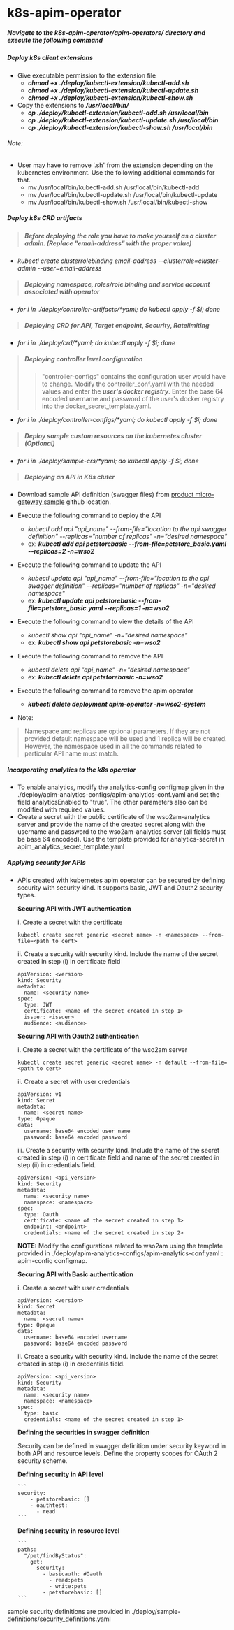 # k8s-apim-operator

##### Navigate to the k8s-apim-operator/apim-operators/ directory and execute the following command

##### Deploy k8s client extensions
- Give executable permission to the extension file <br /> 
    -  ***chmod +x ./deploy/kubectl-extension/kubectl-add.sh***
    -  ***chmod +x ./deploy/kubectl-extension/kubectl-update.sh***
    -  ***chmod +x ./deploy/kubectl-extension/kubectl-show.sh***
- Copy the extensions to ***/usr/local/bin/***
    - ___cp ./deploy/kubectl-extension/kubectl-add.sh /usr/local/bin___
    - ___cp ./deploy/kubectl-extension/kubectl-update.sh /usr/local/bin___
    - ___cp ./deploy/kubectl-extension/kubectl-show.sh /usr/local/bin___

###### Note:
- User may have to remove '.sh' from the extension depending on the kubernetes environment. Use the following additional commands for that.
    - mv /usr/local/bin/kubectl-add.sh /usr/local/bin/kubectl-add
    - mv /usr/local/bin/kubectl-update.sh /usr/local/bin/kubectl-update
    - mv /usr/local/bin/kubectl-show.sh /usr/local/bin/kubectl-show
##### Deploy k8s CRD artifacts

> ##### Before deploying the role you have to make yourself as a cluster admin. (Replace "email-address" with the proper value)
- *kubectl create clusterrolebinding email-address --clusterrole=cluster-admin --user=email-address*

> ##### Deploying namespace, roles/role binding and service account associated with operator
- _for i in ./deploy/controller-artifacts/*yaml; do kubectl apply -f $i; done_

> ##### Deploying CRD for API, Target endpoint, Security, Ratelimiting
- _for i in ./deploy/crd/*yaml; do kubectl apply -f $i; done_


> ##### Deploying controller level configuration
>> "controller-configs" contains the configuration user would have to change. Modify the controller_conf.yaml with the needed values and enter the ***user's docker registry***. Enter the base 64 encoded username and password of the user's docker registry into the docker_secret_template.yaml.
- _for i in ./deploy/controller-configs/*yaml; do kubectl apply -f $i; done_

> ##### Deploy sample custom resources on the kubernetes cluster (Optional)
- _for i in ./deploy/sample-crs/*yaml; do kubectl apply -f $i; done_

> ##### Deploying an API in K8s cluter

- Download sample API definition (swagger files) from [product micro-gateway sample](https://github.com/wso2/product-microgateway/tree/master/samples) github location.
- Execute the following command to deploy the API
    - *kubectl add api "api_name" --from-file="location to the api swagger definition" --replicas="number of replicas" -n="desired namespace"*
    - ex: ***kubectl add api petstorebasic --from-file=petstore_basic.yaml --replicas=2 -n=wso2***

- Execute the following command to update the API
    - *kubectl update api "api_name" --from-file="location to the api swagger definition" --replicas="number of replicas" -n="desired namespace"*
    - ex: ***kubectl update api petstorebasic --from-file=petstore_basic.yaml --replicas=1 -n=wso2***

- Execute the following command to view the details of the API
    - *kubectl show api "api_name" -n="desired namespace"*
    - ex: ***kubectl show api petstorebasic -n=wso2***

- Execute the following command to remove the API
    - *kubectl delete api "api_name" -n="desired namespace"*
    - ex: ***kubectl delete api petstorebasic -n=wso2***

- Execute the following command to remove the apim operator
    - ***kubectl delete deployment apim-operator -n=wso2-system***
    

- Note:
> Namespace and replicas are optional parameters. If they are not provided default namespace will be used and 1 replica will be created. However, the namespace used in all the commands related to particular API name must match.


##### Incorporating analytics to the k8s operator

- To enable analytics, modify the analytics-config configmap given in the ./deploy/apim-analytics-configs/apim-analytics-conf.yaml and set the field analyticsEnabled to "true". The other parameters also can be modified with required values.
- Create a secret with the public certificate of the wso2am-analytics server and provide the name of the created secret along with the username and password to the wso2am-analytics server (all fields must be base 64 encoded). Use the template provided for analytics-secret in apim_analytics_secret_template.yaml

##### Applying security for APIs 
- APIs created with kubernetes apim operator can be secured by defining security with security kind. It supports basic, JWT and Oauth2 security types.

   **Securing API with JWT authentication**
   
    i. Create a secret with the certificate

   `
   kubectl create secret generic <secret name> -n <namespace> --from-file=<path to cert>
   `
  
   ii. Create a security with security kind. Include the name of the secret created in step (i) in certificate field
   ```
   apiVersion: <version>
   kind: Security
   metadata:
     name: <security name>
   spec:
     type: JWT
     certificate: <name of the secret created in step 1>
     issuer: <issuer>
     audience: <audience>
   ```
   **Securing API with Oauth2 authentication**
   
    i. Create a secret with the certificate of the wso2am server
   
   `
   kubectl create secret generic <secret name> -n default --from-file=<path to cert>
   `
   
    ii. Create a secret with user credentials 
   ```
   apiVersion: v1
   kind: Secret
   metadata:
     name: <secret name>
   type: Opaque
   data:
     username: base64 encoded user name 
     password: base64 encoded password
   ```  
    iii. Create a security with security kind. Include the name of the secret created in step (i) in certificate field and name of the secret created in step (ii) in credentials field.
   ```
   apiVersion: <api_version>
   kind: Security
   metadata:
     name: <security name>
     namespace: <namespace>
   spec:
     type: Oauth
     certificate: <name of the secret created in step 1>
     endpoint: <endpoint>
     credentials: <name of the secret created in step 2>
   ```
   **NOTE:** Modify the configurations related to wso2am using the template provided in ./deploy/apim-analytics-configs/apim-analytics-conf.yaml : apim-config configmap.

   **Securing API with Basic authentication**
   
    i. Create a secret with user credentials 
   ```
   apiVersion: <version>
   kind: Secret
   metadata:
     name: <secret name>
   type: Opaque
   data:
     username: base64 encoded username 
     password: base64 encoded password
   ```
    ii. Create a security with security kind. Include the name of the secret created in step (i) in credentials field.
   ```
   apiVersion: <api_version>
   kind: Security
   metadata:
     name: <security name>
     namespace: <namespace>
   spec:
     type: basic
     credentials: <name of the secret created in step 1>
   ``` 
   **Defining the securities in swagger definition**

    Security can be defined in swagger definition under security keyword in both API and resource levels. Define the property scopes for OAuth 2 security scheme. 

   **Defining security in API level**
   
      ```
      security:
          - petstorebasic: []  
          - oauthtest: 
            - read
      ```

   **Defining security in resource level**
   
      ```
      paths:
        "/pet/findByStatus":
          get:
            security:
              - basicauth: #Oauth
                - read:pets
                - write:pets
              - petstorebasic: []
      ```


sample security definitions are provided in ./deploy/sample-definitions/security_definitions.yaml